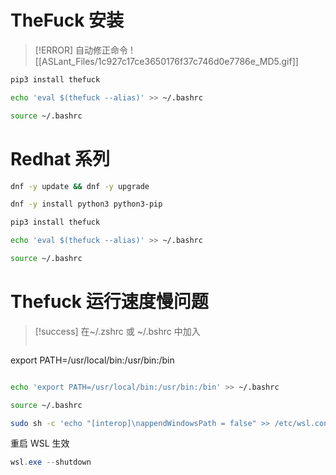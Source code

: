 # TheFuck 安装

> [!ERROR] 自动修正命令
![[ASLant_Files/1c927c17ce3650176f37c746d0e7786e_MD5.gif]]

```python
pip3 install thefuck
```

```sh
echo 'eval $(thefuck --alias)' >> ~/.bashrc
```

```sh
source ~/.bashrc
```

# Redhat 系列

```sh
dnf -y update && dnf -y upgrade
```

```sh
dnf -y install python3 python3-pip
```

```python
pip3 install thefuck
```

```sh
echo 'eval $(thefuck --alias)' >> ~/.bashrc
```

```sh
source ~/.bashrc
```

# Thefuck 运行速度慢问题

> [!success] 在~/.zshrc 或 ~/.bshrc 中加入
> ```sh
export PATH=/usr/local/bin:/usr/bin:/bin
> ```

```sh
echo 'export PATH=/usr/local/bin:/usr/bin:/bin' >> ~/.bashrc
```

```sh
source ~/.bashrc
```

```sh
sudo sh -c 'echo "[interop]\nappendWindowsPath = false" >> /etc/wsl.conf'
```

重启 WSL 生效
```powershell
wsl.exe --shutdown
```